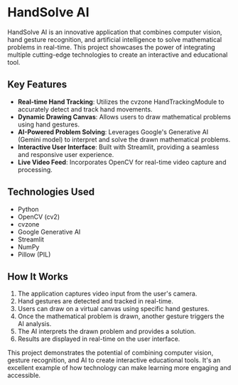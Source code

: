 # HandSolve AI

HandSolve AI is an innovative application that combines computer vision, hand gesture recognition, and artificial intelligence to solve mathematical problems in real-time. This project showcases the power of integrating multiple cutting-edge technologies to create an interactive and educational tool.

## Key Features

- **Real-time Hand Tracking**: Utilizes the cvzone HandTrackingModule to accurately detect and track hand movements.
- **Dynamic Drawing Canvas**: Allows users to draw mathematical problems using hand gestures.
- **AI-Powered Problem Solving**: Leverages Google's Generative AI (Gemini model) to interpret and solve the drawn mathematical problems.
- **Interactive User Interface**: Built with Streamlit, providing a seamless and responsive user experience.
- **Live Video Feed**: Incorporates OpenCV for real-time video capture and processing.

## Technologies Used

- Python
- OpenCV (cv2)
- cvzone
- Google Generative AI
- Streamlit
- NumPy
- Pillow (PIL)

## How It Works

1. The application captures video input from the user's camera.
2. Hand gestures are detected and tracked in real-time.
3. Users can draw on a virtual canvas using specific hand gestures.
4. Once the mathematical problem is drawn, another gesture triggers the AI analysis.
5. The AI interprets the drawn problem and provides a solution.
6. Results are displayed in real-time on the user interface.

This project demonstrates the potential of combining computer vision, gesture recognition, and AI to create interactive educational tools. It's an excellent example of how technology can make learning more engaging and accessible.